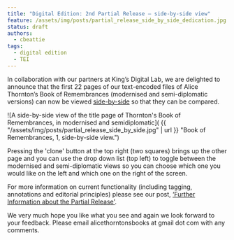 ```yaml
---
title: "Digital Edition: 2nd Partial Release – side-by-side view"
feature: /assets/img/posts/partial_release_side_by_side_dedication.jpg
status: draft
authors:
  - cbeattie
tags:
  - digital edition
  - TEI
---
```


In collaboration with our partners at King’s Digital Lab, we are delighted to announce that the first 22 pages of our text-encoded files of Alice Thornton’s Book of Remembrances (modernised and semi-diplomatic versions) can now be viewed  [side-by-side](https://thornton.kdl.kcl.ac.uk/books/viewer/) so that they can be compared.

![A side-by-side view of the title page of Thornton's Book of Remembrances, in modernised and semidiplomatic]( {{ "/assets/img/posts/partial_release_side_by_side.jpg" | url }} "Book of Remembrances, 1, side-by-side view.")

Pressing the 'clone' button at the top right (two squares) brings up the other page and you can use the drop down list (top left) to toggle between the modernised and semi-diplomatic views so you can choose which one you would like on the left and which one on the right of the screen.

For more information on current functionality (including tagging, annotations and editorial principles) please see our post, [‘Further Information about the Partial Release'](https://thornton.kdl.kcl.ac.uk/posts/blog/2023-05-30-partial-release-blog/).

We very much hope you like what you see and again we look forward to your feedback. Please email alicethorntonsbooks at gmail dot com with any comments. 
